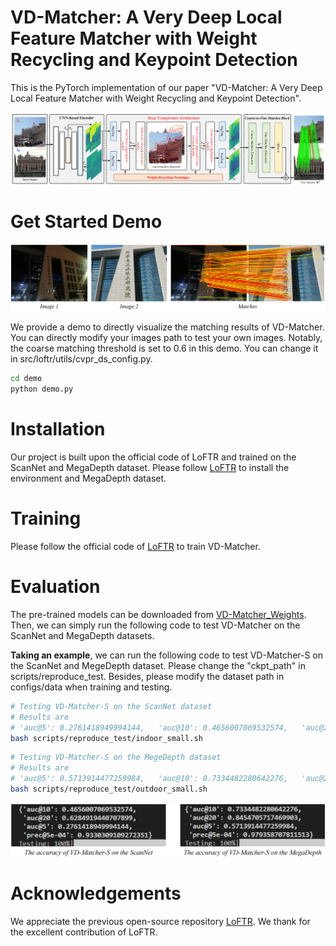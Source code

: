 # VD-Matcher: A Very Deep Local Feature Matcher with Weight Recycling and Keypoint Detection
This is the PyTorch implementation of our paper "VD-Matcher: A Very Deep Local Feature Matcher with Weight Recycling and Keypoint Detection".

![overall](https://github.com/mooncake199809/VD-Matcher/blob/main/imgs/Overall.png)


# Get Started Demo
![demo_img](https://github.com/mooncake199809/VD-Matcher/blob/main/imgs/Matches.png)

We provide a demo to directly visualize the matching results of VD-Matcher.
You can directly modify your images path to test your own images. Notably, the coarse matching threshold is set to 0.6 in this demo. You can change it in src/loftr/utils/cvpr_ds_config.py.
```bash
cd demo
python demo.py
```

# Installation
Our project is built upon the official code of LoFTR and trained on the ScanNet and MegaDepth dataset.
Please follow [LoFTR](https://github.com/zju3dv/LoFTR) to install the environment and MegaDepth dataset.

# Training
Please follow the official code of [LoFTR](https://github.com/zju3dv/LoFTR) to train VD-Matcher.

# Evaluation
The pre-trained models can be downloaded from [VD-Matcher_Weights](https://drive.google.com/drive/folders/1Ht5f7qe8x2wVg6EQmFR5puFehsUWHgzN).
Then, we can simply run the following code to test VD-Matcher on the ScanNet and MegaDepth datasets.

**Taking an example**, we can run the following code to test VD-Matcher-S on the ScanNet and MegeDepth dataset.
Please change the "ckpt_path" in scripts/reproduce_test.
Besides, please modify the dataset path in configs/data when training and testing.
```bash
# Testing VD-Matcher-S on the ScanNet dataset
# Results are
# 'auc@5': 0.2761418949994144,   'auc@10': 0.4656007069532574,   'auc@20': 0.6284919440707899
bash scripts/reproduce_test/indoor_small.sh
```
```bash
# Testing VD-Matcher-S on the MegeDepth dataset
# Results are
# 'auc@5': 0.5713914477259984,   'auc@10': 0.7334482280642276,   'auc@20': 0.8454705717469903
bash scripts/reproduce_test/outdoor_small.sh
```
![acc](https://github.com/mooncake199809/VD-Matcher/blob/main/imgs/acc.png)

# Acknowledgements
We appreciate the previous open-source repository [LoFTR](https://github.com/zju3dv/LoFTR).
We thank for the excellent contribution of LoFTR.

